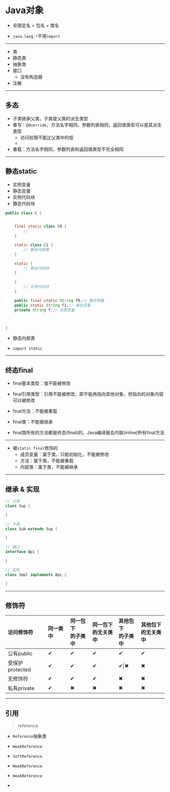 # Java对象

- 全限定名 = 包名 + 类名

- `java.lang.*`不用`import`


---
- 类
- 静态类
- 抽象类
- 接口
    - 没有构造器
- 注解


---


## 多态

- 子类继承父类，子类是父类的派生类型
- 重写：`@Override`，方法名字相同，参数列表相同，返回值类型可以是其派生类型
    - 访问权限不能比父类中的低
    -
- 重载：方法名字相同，参数列表和返回值类型不完全相同

---
## 静态static

- 实例变量
- 静态变量
- 实例代码块
- 静态代码块

```java
public class C {


    final static class C0 {
        //
    }

    static class C1 {
        // 静态内部类
    }

    static {
        // 静态代码块
    }

    {
        // 实例代码块
    }

    public final static String f0;// 静态常量
    public static String f1;// 静态变量
    private String f;// 实例变量



}

```


- 静态内部类

- `import static`


---
## 终态final

- final基本类型：值不能被修改
- final引用类型：引用不能被修改，即不能再指向其他对象，但指向的对象内容可以被修改
- final方法：不能被重载
- final类：不能被继承

- final类所有的方法都是终态(final)的，Java编译器会内联(inline)所有final方法

---

- 被`static final`修饰的
    - 成员变量：属于类，只能初始化，不能被修改
    - 方法：属于类，不能被重载
    - 内部类：属于类，不能被继承

---
## 继承 & 实现

```java
// 父类
class Sup {

}

// 子类
class Sub extends Sup {

}

// 接口
interface Api {

}

// 实现
class Impl implements Api {

}
```

---

## 修饰符

| 访问修饰符 | 同一类中 | 同一包下<br>的子类中 | 同一包下<br>的无关类中 | 其他包下<br>的子类中 | 其他包下<br>的无关类中 |
| :- | :- | :- | :- | :- | :- |
| 公有public | &#10004; | &#10004; | &#10004; | &#10004; | &#10004; |
| 受保护protected | &#10004; | &#10004; | &#10004; | &#10004;&#124;&#10006; | &#10006; |
| 无修饰符 | &#10004; | &#10004; | &#10004; | &#10006; | &#10006; |
| 私有private | &#10004; | &#10006; | &#10006; | &#10006; | &#10006; |


---

## 引用
> reference

- `Reference`抽象类

- `WeakReference`
- `SoftReference`
- `WeakReference`
- `WeakReference`
-